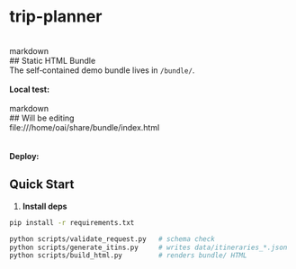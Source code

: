 # trip-planner
<br>markdown<br>## Static HTML Bundle<br>The self‑contained demo bundle lives in `/bundle/`.<br><br>**Local test:**<br>
<br>markdown<br>## Will be editing
<br>file:///home/oai/share/bundle/index.html<br><br><br>**Deploy:** 

## Quick Start

1. **Install deps**

```bash
pip install -r requirements.txt

python scripts/validate_request.py   # schema check
python scripts/generate_itins.py     # writes data/itineraries_*.json
python scripts/build_html.py         # renders bundle/ HTML


